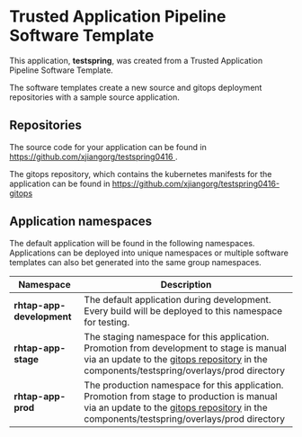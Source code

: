 # Trusted Application Pipeline Software Template

This application, **testspring**, was created from a Trusted Application Pipeline Software Template.

The software templates create a new source and gitops deployment repositories with a sample source application. 

## Repositories

The source code for your application can be found in [https://github.com/xjiangorg/testspring0416 ](https://github.com/xjiangorg/testspring0416 ).
 
The gitops repository, which contains the kubernetes manifests for the application can be found in 
[https://github.com/xjiangorg/testspring0416-gitops ](https://github.com/xjiangorg/testspring0416-gitops ) 

## Application namespaces 

The default application will be found in the following namespaces. Applications can be deployed into unique namespaces or multiple software templates can also bet generated into the same group namespaces.  

|  Namespace   |  Description   |  
| -------- | -------- |   
| **rhtap-app-development** | The default application during development. Every build will be deployed to this namespace for testing. | 
| **rhtap-app-stage** | The staging namespace for this application. Promotion from development to stage is manual via an update to the [gitops repository](https://github.com/xjiangorg/testspring0416-gitops ) in the components/testspring/overlays/prod directory |  
| **rhtap-app-prod** | The production namespace for this application. Promotion from stage to production is manual via an update to the [gitops repository](https://github.com/xjiangorg/testspring0416-gitops ) in the components/testspring/overlays/prod directory | 
